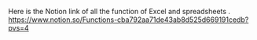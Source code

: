 Here is the Notion link of all the function of Excel and spreadsheets .
https://www.notion.so/Functions-cba792aa71de43ab8d525d669191cedb?pvs=4
